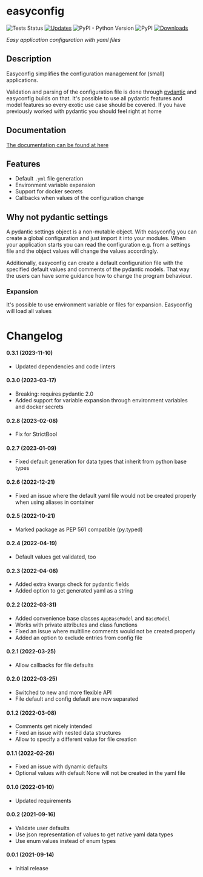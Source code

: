 # easyconfig
![Tests Status](https://github.com/spacemanspiff2007/easyconfig/workflows/Tests/badge.svg)
[![Updates](https://pyup.io/repos/github/spacemanspiff2007/easyconfig/shield.svg)](https://pyup.io/repos/github/spacemanspiff2007/easyconfig/)
![PyPI - Python Version](https://img.shields.io/pypi/pyversions/easyconfig)
![PyPI](https://img.shields.io/pypi/v/easyconfig)
[![Downloads](https://pepy.tech/badge/easyconfig/month)](https://pepy.tech/project/easyconfig)

_Easy application configuration with yaml files_

## Description
Easyconfig simplifies the configuration management for (small) applications.

Validation and parsing of the configuration file is done through [pydantic](https://pydantic-docs.helpmanual.io/)
and easyconfig builds on that.
It's possible to use all pydantic features and model features so every exotic use case should be covered.
If you have previously worked with pydantic you should feel right at home

## Documentation
[The documentation can be found at here](https://easyconfig.readthedocs.io)

## Features

- Default `.yml` file generation
- Environment variable expansion
- Support for docker secrets
- Callbacks when values of the configuration change

## Why not pydantic settings
A pydantic settings object is a non-mutable object.
With easyconfig you can create a global configuration and just import it into your modules.
When your application starts you can read the configuration e.g. from a settings file and the object values
will change the values accordingly.

Additionally, easyconfig can create a default configuration file with the specified default
values and comments of the pydantic models.
That way the users can have some guidance how to change the program behaviour.


### Expansion
It's possible to use environment variable or files for expansion. Easyconfig will load all values

# Changelog
#### 0.3.1 (2023-11-10)
- Updated dependencies and code linters

#### 0.3.0 (2023-03-17)
- Breaking: requires pydantic 2.0
- Added support for variable expansion through environment variables and docker secrets

#### 0.2.8 (2023-02-08)
- Fix for StrictBool

#### 0.2.7 (2023-01-09)
- Fixed default generation for data types that inherit from python base types

#### 0.2.6 (2022-12-21)
- Fixed an issue where the default yaml file would not be created properly when using aliases in container

#### 0.2.5 (2022-10-21)
- Marked package as PEP 561 compatible (py.typed)

#### 0.2.4 (2022-04-19)
- Default values get validated, too

#### 0.2.3 (2022-04-08)
- Added extra kwargs check for pydantic fields
- Added option to get generated yaml as a string

#### 0.2.2 (2022-03-31)
- Added convenience base classes ``AppBaseModel`` and ``BaseModel``
- Works with private attributes and class functions
- Fixed an issue where multiline comments would not be created properly
- Added an option to exclude entries from config file

#### 0.2.1 (2022-03-25)
- Allow callbacks for file defaults

#### 0.2.0 (2022-03-25)
- Switched to new and more flexible API
- File default and config default are now separated

#### 0.1.2 (2022-03-08)
- Comments get nicely intended
- Fixed an issue with nested data structures
- Allow to specify a different value for file creation

#### 0.1.1 (2022-02-26)
- Fixed an issue with dynamic defaults
- Optional values with default None will not be created in the yaml file

#### 0.1.0 (2022-01-10)
- Updated requirements

#### 0.0.2 (2021-09-16)
- Validate user defaults
- Use json representation of values to get native yaml data types
- Use enum values instead of enum types

#### 0.0.1 (2021-09-14)
- Initial release
